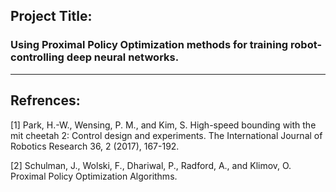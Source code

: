 ## Project Title:
### Using Proximal Policy Optimization methods for training robot-controlling deep neural networks.
----------
## Refrences:

[1] Park, H.-W., Wensing, P. M., and Kim, S. High-speed bounding with the mit cheetah 2: Control
design and experiments. The International Journal of Robotics Research 36, 2 (2017), 167-192.

[2] Schulman, J., Wolski, F., Dhariwal, P., Radford, A., and Klimov, O. Proximal Policy
Optimization Algorithms.
